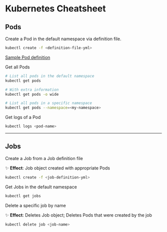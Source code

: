 # Kubernetes Cheatsheet

## Pods

Create a Pod in the default namespace via definition file.

```bash
kubectl create -f <definition-file-yml>
```

[Sample Pod definition](../src/1_simple_pod.yml)

Get all Pods

```bash
# List all pods in the default namespace
kubectl get pods

# With extra information
kubectl get pods -o wide

# List all pods in a specific namespace
kubectl get pods --namespace=<my-namespace>
```

Get logs of a Pod

```bash
kubectl logs <pod-name>
```

---

## Jobs

Create a Job from a Job definition file

✨ **Effect**: Job object created with appropriate Pods

```bash
kubectl create -f <job-definition-yml>
```

Get Jobs in the default namespace

```bash
kubectl get jobs
```

Delete a specific job by name 

✨ **Effect**: Deletes Job object; Deletes Pods that were created by the job

```bash
kubectl delete job <job-name>
```

